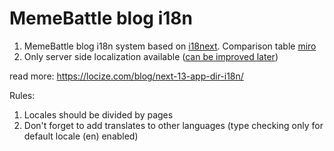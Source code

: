 # MemeBattle blog i18n

1. MemeBattle blog i18n system based on [i18next](https://www.i18next.com/). Comparison table [miro](https://miro.com/app/board/o9J_lxtfUOU=/?moveToWidget=3458764551026155919&cot=14)
2. Only server side localization available ([can be improved later](https://locize.com/blog/next-13-app-dir-i18n/#5-Client-side))

read more: https://locize.com/blog/next-13-app-dir-i18n/

Rules:
1. Locales should be divided by pages
2. Don't forget to add translates to other languages (type checking only for default locale (en) enabled)
